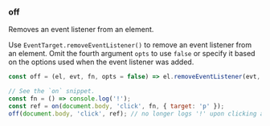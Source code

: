 ### off

Removes an event listener from an element.

Use `EventTarget.removeEventListener()` to remove an event listener from an element. Omit the fourth argument `opts` to use `false` or specify it based on the options used when the event listener was added.

```js
const off = (el, evt, fn, opts = false) => el.removeEventListener(evt, fn, opts);
```

```js
// See the `on` snippet.
const fn = () => console.log('!');
const ref = on(document.body, 'click', fn, { target: 'p' });
off(document.body, 'click', ref); // no longer logs '!' upon clicking a `p` el child of the body
```
